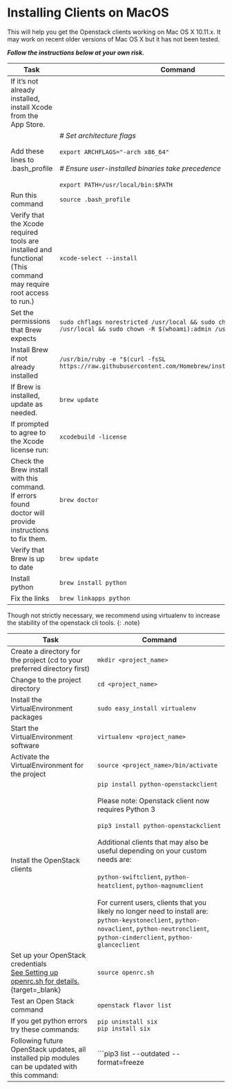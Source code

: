 # Installing Clients on MacOS

This will help you get the Openstack clients working on Mac OS X 10.11.x. It may work on recent older versions of Mac OS X but it has not been tested.

***Follow the instructions below at your own risk.***

| Task 	| Command 	|
|---	  |---	|
| If it’s not already installed, install Xcode from the App Store. 	|  	|
| Add these lines to .bash_profile 	|*# Set architecture flags*<br> <br>```export ARCHFLAGS="-arch x86_64"```<br><br> *# Ensure user-installed binaries take precedence*<br><br>```export PATH=/usr/local/bin:$PATH``` 	|
| Run this command 	| ```source .bash_profile``` 	|
| Verify that the Xcode required tools are installed and functional<br>(This command may require root access to run.) 	| ```xcode-select --install``` 	|
| Set the permissions that Brew expects 	| ```sudo chflags norestricted /usr/local && sudo chown $(whoami):admin /usr/local && sudo chown -R $(whoami):admin /usr/local``` 	|
| Install Brew if not already installed 	| ```/usr/bin/ruby -e "$(curl -fsSL https://raw.githubusercontent.com/Homebrew/install/master/install)"``` 	|
| If Brew is installed, update as needed. 	| ```brew update``` 	|
| If prompted to agree to the Xcode license run: 	| ```xcodebuild -license``` 	|
| Check the Brew install with this command.<br> If errors found doctor will provide instructions to fix them. 	| ```brew doctor``` 	|
| Verify that Brew is up to date 	| ```brew update``` 	|
| Install python 	| ```brew install python``` 	|
| Fix the links 	| ```brew linkapps python``` 	|



Though not strictly necessary, we recommend using virtualenv to increase the stability of the openstack cli tools.
{: .note}


| Task  | Command   |
|---    |---    |
|Create a directory for the project (cd to your preferred directory first)  | ```mkdir <project_name>```|
|Change to the project directory    | ```cd <project_name>``` |
|Install the VirtualEnvironment packages    | ```sudo easy_install virtualenv```|
|Start the VirtualEnvironment software  | ```virtualenv <project_name>``` |
|Activate the VirtualEnvironment for the project    | ```source <project_name>/bin/activate``` |
| Install the OpenStack clients 	| ```pip install python-openstackclient```<br><br>Please note: Openstack client now requires Python 3<br><br>```pip3 install python-openstackclient```<br><br>Additional clients that may also be useful depending on your custom needs are:<br><br>```python-swiftclient```, ```python-heatclient```, ```python-magnumclient```<br><br>For current users, clients that you likely no longer need to install are:<br>```python-keystoneclient```, ```python-novaclient```, ```python-neutronclient```, ```python-cinderclient```, ```python-glanceclient``` 	|
| Set up your OpenStack credentials<br>[See Setting up openrc.sh for details.](openrc.md){target=_blank} 	| ```source openrc.sh``` 	|
| Test an Open Stack command 	| ```openstack flavor list``` 	|
| If you get python errors try these commands: 	| ```pip uninstall six```<br>```pip install six``` 	|
| Following future OpenStack updates, all installed pip modules <br>can be updated with this command: 	| ```pip3 list --outdated --format=freeze | grep -v '^\-e' | cut -d = -f 1 | xargs -n1 pip3 install -U ``` 	|
